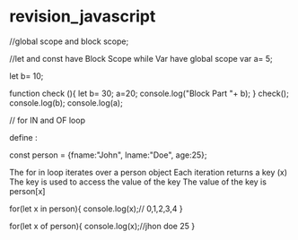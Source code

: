 # revision_javascript

//global scope and block scope;

//let and const have Block Scope while Var have global scope
var a= 5;

let  b= 10;


function check (){
    let  b= 30;
    a=20;
    console.log("Block Part "+ b);
}
check();
console.log(b);
console.log(a);


// for IN and OF loop

define :

const person = {fname:"John", lname:"Doe", age:25};


The for in loop iterates over a person object
Each iteration returns a key (x)
The key is used to access the value of the key
The value of the key is person[x]


for(let x in person){
     console.log(x);// 0,1,2,3,4
 }

 for(let x of person){
     console.log(x);//jhon doe 25
 }
   
